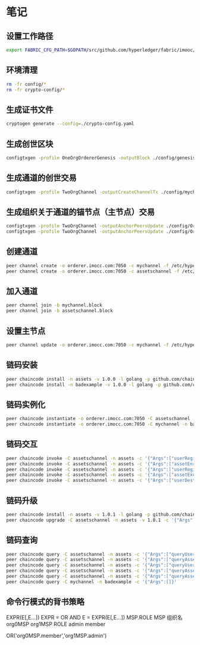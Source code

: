 # 笔记

## 设置工作路径
``` bash
export FABRIC_CFG_PATH=$GOPATH/src/github.com/hyperledger/fabric/imooc/deploy
```

## 环境清理
``` bash
rm -fr config/*
rm -fr crypto-config/*
```

## 生成证书文件
``` bash
cryptogen generate --config=./crypto-config.yaml
```

## 生成创世区块
``` bash
configtxgen -profile OneOrgOrdererGenesis -outputBlock ./config/genesis.block
```

## 生成通道的创世交易
``` bash
configtxgen -profile TwoOrgChannel -outputCreateChannelTx ./config/mychannel.tx -channelID mychannel
```

## 生成组织关于通道的锚节点（主节点）交易
``` bash
configtxgen -profile TwoOrgChannel -outputAnchorPeersUpdate ./config/Org0MSPanchors.tx -channelID mychannel -asOrg Org0MSP
configtxgen -profile TwoOrgChannel -outputAnchorPeersUpdate ./config/Org1MSPanchors.tx -channelID mychannel -asOrg Org1MSP
```

## 创建通道 
``` bash
peer channel create -o orderer.imocc.com:7050 -c mychannel -f /etc/hyperledger/config/mychannel.tx
peer channel create -o orderer.imocc.com:7050 -c assetschannel -f /etc/hyperledger/config/assetschannel.tx
```

## 加入通道
``` bash
peer channel join -b mychannel.block
peer channel join -b assetschannel.block
```

## 设置主节点
``` bash
peer channel update -o orderer.imocc.com:7050 -c mychannel -f /etc/hyperledger/config/Org1MSPanchors.tx
```

## 链码安装
``` bash
peer chaincode install -n assets -v 1.0.0 -l golang -p github.com/chaincode/assetsExchange
peer chaincode install -n badexample -v 1.0.0 -l golang -p github.com/chaincode/badexample
```

## 链码实例化
``` bash
peer chaincode instantiate -o orderer.imocc.com:7050 -C assetschannel -n assets -l golang -v 1.0.0 -c '{"Args":["init"]}'
peer chaincode instantiate -o orderer.imocc.com:7050 -C mychannel -n badexample -l golang -v 1.0.0 -c '{"Args":["init"]}'
```

## 链码交互
``` bash
peer chaincode invoke -C assetschannel -n assets -c '{"Args":["userRegister", "user1", "user1"]}'
peer chaincode invoke -C assetschannel -n assets -c '{"Args":["assetEnroll", "asset1", "asset1", "metadata", "user1"]}'
peer chaincode invoke -C assetschannel -n assets -c '{"Args":["userRegister", "user2", "user2"]}'
peer chaincode invoke -C assetschannel -n assets -c '{"Args":["assetExchange", "user1", "asset1", "user2"]}'
peer chaincode invoke -C assetschannel -n assets -c '{"Args":["userDestroy", "user1"]}'
```

## 链码升级
``` bash
peer chaincode install -n assets -v 1.0.1 -l golang -p github.com/chaincode/assetsExchange
peer chaincode upgrade -C assetschannel -n assets -v 1.0.1 -c '{"Args":[""]}'
```



## 链码查询
``` bash
peer chaincode query -C assetschannel -n assets -c '{"Args":["queryUser", "user1"]}'
peer chaincode query -C assetschannel -n assets -c '{"Args":["queryAsset", "asset1"]}'
peer chaincode query -C assetschannel -n assets -c '{"Args":["queryUser", "user2"]}'
peer chaincode query -C assetschannel -n assets -c '{"Args":["queryAssetHistory", "asset1"]}'
peer chaincode query -C assetschannel -n assets -c '{"Args":["queryAssetHistory", "asset1", "all"]}'
peer chaincode query -C mychannel -n badexample -c '{"Args":[]}'
```

## 命令行模式的背书策略

EXPR(E[,E...])
EXPR = OR AND
E = EXPR(E[,E...])
MSP.ROLE
MSP 组织名 org0MSP org1MSP
ROLE admin member

OR('org0MSP.member','org1MSP.admin')
